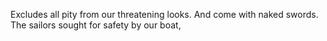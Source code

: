 Excludes all pity from our threatening looks.
And come with naked swords.
The sailors sought for safety by our boat,
